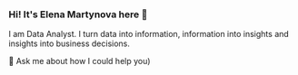 ### Hi! It's Elena Martynova here 👋
I am Data Analyst. 
I turn data into information, information into insights and insights into business decisions.

💬 Ask me about how I could help you)
<!--
**MartynovaElena/MartynovaElena** is a ✨ _special_ ✨ repository because its `README.md` (this file) appears on your GitHub profile.

Here are some ideas to get you started:

- 🔭 I’m currently working on ...
- 🌱 I’m currently learning ...
- 👯 I’m looking to collaborate on ...
- 🤔 I’m looking for help with ...
- 💬 Ask me about ...
- 📫 How to reach me: ...
- 😄 Pronouns: ...
- ⚡ Fun fact: ...
-->
